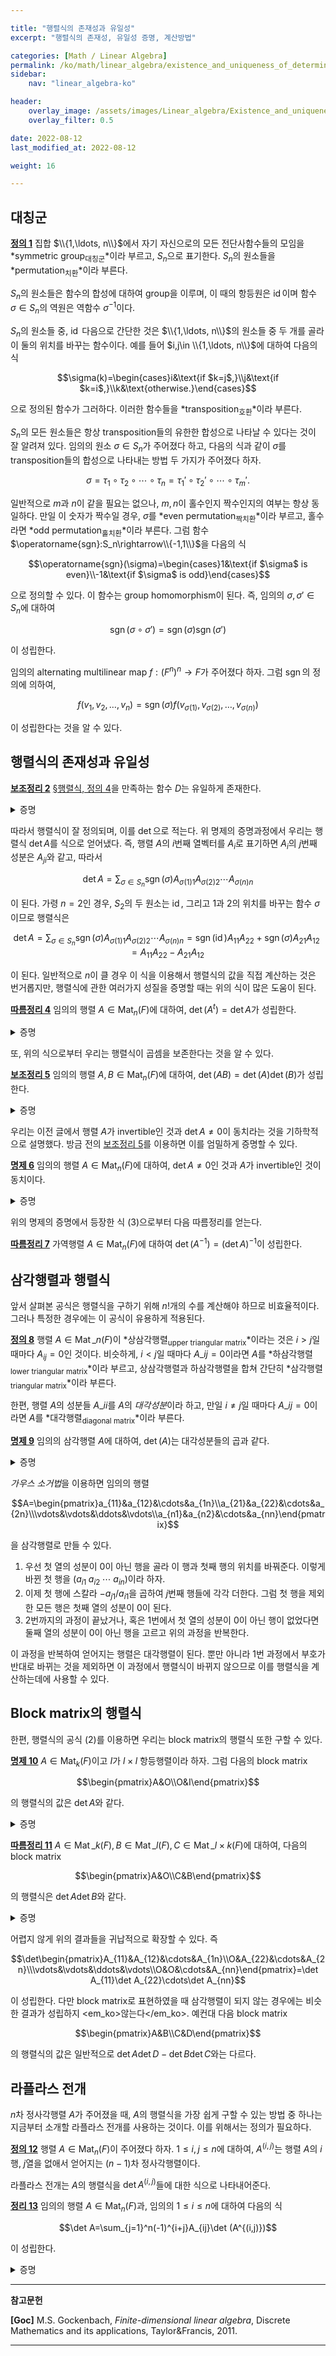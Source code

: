 ```yaml
---

title: "행렬식의 존재성과 유일성"
excerpt: "행렬식의 존재성, 유일성 증명, 계산방법"

categories: [Math / Linear Algebra]
permalink: /ko/math/linear_algebra/existence_and_uniqueness_of_determinant
sidebar: 
    nav: "linear_algebra-ko"

header:
    overlay_image: /assets/images/Linear_algebra/Existence_and_uniqueness_of_determinant.png
    overlay_filter: 0.5

date: 2022-08-12
last_modified_at: 2022-08-12

weight: 16

---
```


## 대칭군

<div class="definition" markdown="1">

<ins id="df1">**정의 1**</ins> 집합 $\\{1,\ldots, n\\}$에서 자기 자신으로의 모든 전단사함수들의 모임을 *symmetric group<sub>대칭군</sub>*이라 부르고, $S_n$으로 표기한다. $S_n$의 원소들을 *permutation<sub>치환</sub>*이라 부른다.

</div>

$S_n$의 원소들은 함수의 합성에 대하여 group을 이루며, 이 때의 항등원은 $\operatorname{id}$이며 함수 $\sigma\in S_n$의 역원은 역함수 $\sigma^{-1}$이다.

$S_n$의 원소들 중, $\operatorname{id}$ 다음으로 간단한 것은 $\\{1,\ldots, n\\}$의 원소들 중 두 개를 골라 이 둘의 위치를 바꾸는 함수이다. 예를 들어 $i,j\in \\{1,\ldots, n\\}$에 대하여 다음의 식

$$\sigma(k)=\begin{cases}i&\text{if $k=j$,}\\j&\text{if $k=i$,}\\k&\text{otherwise.}\end{cases}$$

으로 정의된 함수가 그러하다. 이러한 함수들을 *transposition<sub>호환</sub>*이라 부른다. 

$S_n$의 모든 원소들은 항상 transposition들의 유한한 합성으로 나타날 수 있다는 것이 잘 알려져 있다. 임의의 원소 $\sigma\in S_n$가 주어졌다 하고, 다음의 식과 같이 $\sigma$를 transposition들의 합성으로 나타내는 방법 두 가지가 주어졌다 하자.

$$\sigma=\tau_1\circ\tau_2\circ\cdots\circ\tau_n=\tau_1'\circ\tau_2'\circ\cdots\circ\tau_m'.$$

일반적으로 $m$과 $n$이 같을 필요는 없으나, $m,n$이 홀수인지 짝수인지의 여부는 항상 동일하다. 만일 이 숫자가 짝수일 경우, $\sigma$를 *even permutation<sub>짝치환</sub>*이라 부르고, 홀수라면 *odd permutation<sub>홀치환</sub>*이라 부른다. 그럼 함수 $\operatorname{sgn}:S_n\rightarrow\\{-1,1\\}$을 다음의 식

$$\operatorname{sgn}(\sigma)=\begin{cases}1&\text{if $\sigma$ is even}\\-1&\text{if $\sigma$ is odd}\end{cases}$$

으로 정의할 수 있다. 이 함수는 group homomorphism이 된다. 즉, 임의의 $\sigma,\sigma'\in S_n$에 대하여 

$$\operatorname{sgn}(\sigma\circ\sigma')=\operatorname{sgn}(\sigma)\operatorname{sgn}(\sigma')$$

이 성립한다.

임의의 alternating multilinear map $f:(F^n)^n\rightarrow F$가 주어졌다 하자. 그럼 $\operatorname{sgn}$의 정의에 의하여, 

$$f(v_1,v_2,\ldots, v_n)=\operatorname{sgn}(\sigma)f(v_{\sigma(1)},v_{\sigma(2)},\ldots, v_{\sigma(n)})$$

이 성립한다는 것을 알 수 있다.

## 행렬식의 존재성과 유일성

<div class="proposition" markdown="1">

<ins id="lem2">**보조정리 2**</ins> [§행렬식, 정의 4](/ko/math/linear_algebra/determinant#df4)을 만족하는 함수 $D$는 유일하게 존재한다.

</div>
<details class="proof" markdown="1">
<summary>증명</summary>

$f$가 alternating linear map이라 하자. 임의의 $v_1,\ldots, v_n\in V$에 대하여, 만일

$$v_i=v_1^ie_1+\cdots v_n^ie_n,\qquad i=1,\ldots, n$$

이라 하면

$$\begin{aligned}f(v_1,\ldots, v_n)&=\sum_{i_1=1}^nv_{i_1}^1f(e_{i_1},v_2,\ldots, v_n)\\
&=\sum_{i_1,i_2=1}^n v_{i_1}^1v_{i_2}^2f(e_{i_1},e_{i_2},v_3,\ldots, v_n)\\&=\cdots\\&=\sum_{i_1,\ldots, i_n=1}^nv_{i_1}^1v_{i_2}^2\ldots, v_{i_n}^nf(e_{i_1},\ldots, e_{i_n})\end{aligned}$$

이 성립한다. [§행렬식, 명제 3](/ko/math/linear_algebra/determinant#pp3)에 의하여, $i_1,\ldots, i_n$들 중 같은 것이 존재한다면 $f(e_{i_1},\ldots,e_{i_n})$의 값은 항상 0이 되므로, 우변의 식은 

$$f(v_1,\ldots, v_n)=\sum_{\sigma\in S_n}v^1_{\sigma(1)}v^2_{\sigma(2)}\cdots v^n_{\sigma(n)}f(e_{\sigma(1)},\ldots, e_{\sigma(n)})$$

이 된다. 앞서 살펴본 $\operatorname{sgn}$의 성질에 의하여 이는 다시

$$f(v_1,\ldots, v_n)=\sum_{\sigma\in S_n}\operatorname{sgn}(\sigma)v^1_{\sigma(1)}v^2_{\sigma(2)}\cdots v^n_{\sigma(n)}f(e_1,e_2,\ldots, e_n)\tag{1}$$

과 같다. 따라서, 만일 $D,D'$가 행렬식의 정의를 만족하는 두 함수라면

$$D(e_1,\ldots, e_n)=D'(e_1,\ldots, e_n)=1$$

이므로 식 (1)에 의해 $D=D'$가 반드시 성립해야 한다. 

존재성의 경우, 마찬가지로 식 (1)에서 힌트를 얻어

$$D(v_1,\ldots, v_n)=\sum_{\sigma\in S_n}\operatorname{sgn}(\sigma)v^1_{\sigma(1)}v^2_{\sigma(2)}\cdots v^n_{\sigma(n)}$$

으로 정의한 후 $D$가 실제로 alternating multilinear map이 된다는 것을 보이면 된다. 이는 단순히 위의 계산을 반대방향으로 반복하는 것이므로 생략한다.

</details>

따라서 행렬식이 잘 정의되며, 이를 $\det$으로 적는다. 위 명제의 증명과정에서 우리는 행렬식 $\det A$를 식으로 얻어냈다. 즉, 행렬 $A$의 $i$번째 열벡터를 $A_i$로 표기하면 $A_i$의 $j$번째 성분은 $A_{ji}$와 같고, 따라서 

$$\det A=\sum_{\sigma\in S_n}\operatorname{sgn}(\sigma)A_{\sigma(1)1}A_{\sigma(2)2}\cdots A_{\sigma(n)n}\tag{2}$$

이 된다. 가령 $n=2$인 경우, $S_2$의 두 원소는 $\operatorname{id}$, 그리고 $1$과 $2$의 위치를 바꾸는 함수 $\sigma$이므로 행렬식은

$$\det A=\sum_{\sigma\in S_n}\operatorname{sgn}(\sigma)A_{\sigma(1)1}A_{\sigma(2)2}\cdots A_{\sigma(n)n}=\operatorname{sgn}(\operatorname{id})A_{11}A_{22}+\operatorname{sgn}(\sigma)A_{21}A_{12}=A_{11}A_{22}-A_{21}A_{12}$$

이 된다. 일반적으로 $n$이 클 경우 이 식을 이용해서 행렬식의 값을 직접 계산하는 것은 번거롭지만, 행렬식에 관한 여러가지 성질을 증명할 때는 위의 식이 많은 도움이 된다.

<div class="proposition" markdown="1">

<ins id="crl4">**따름정리 4**</ins> 임의의 행렬 $A\in\operatorname{Mat}_n(F)$에 대하여, $\det(A^t)=\det A$가 성립한다.

</div>
<details class="proof" markdown="1">
<summary>증명</summary>

우선, transposition들 $\tau_i$에 대하여 $\sigma=\tau_1\circ\ldots\tau_k$라면 $\sigma^{-1}=\tau_k^{-1}\circ\cdots\circ\tau_1^{-1}$이므로 $\operatorname{sgn}(\sigma)=\operatorname{sgn}(\sigma^{-1})$가 항상 성립한다. 이제 $A^t$의 정의로부터 $A_{ij}=(A^t)_{ji}$이고,

$$\det(A^t)=\sum_{\sigma\in S_n}\operatorname{sgn}(\sigma)A_{1\sigma(1)}\cdots A_{n\sigma(n)}=\sum_{\sigma\in S_n}\operatorname{sgn}(\sigma^{-1})A_{\sigma^{-1}(1)1}\cdots A_{\sigma^{-1}(n)n}$$

이므로 원하는 결과를 얻는다.

</details>

또, 위의 식으로부터 우리는 행렬식이 곱셈을 보존한다는 것을 알 수 있다.

<div class="proposition" markdown="1">

<ins id="lem5">**보조정리 5**</ins> 임의의 행렬 $A,B\in\operatorname{Mat}_n(F)$에 대하여, $\det(AB)=\det(A)\det(B)$가 성립한다.

</div>
<details class="proof" markdown="1">
<summary>증명</summary>

행렬 $AB$의 $i,j$ 성분은 다음의 식

$$(AB)_{ij}=\sum_{k=1}^nA_{ik}B_{kj}$$

을 통해 얻어진다. 따라서, 

$$\begin{aligned}\det(AB)&=\det((AB)_1, (AB)_2,\ldots, (AB)_n)\\&=\sum_{\sigma\in S_n}\operatorname{sgn}(\sigma)(AB)_{\sigma(1)1}(AB)_{\sigma(2)2}\cdots(AB)_{\sigma(n)n}\\&=\sum_{\sigma\in S_n}\operatorname{sgn}(\sigma)\left(\sum_{i_1=1}^nA_{\sigma(1)i_1}B_{i_11}\right)\cdots\left(\sum_{i_n=1}^nA_{\sigma(n)i_n}B_{i_nn}\right)\\&=\sum_{\sigma\in S_n}\sum_{i_1,\ldots, i_n=1}^n\operatorname{sgn}(\sigma)A_{\sigma(1)i_1}\cdots A_{\sigma(n)i_n}B_{i_11}\cdots B_{i_nn}\\&=\sum_{i_1,\ldots, i_n=1}^nB_{i_11}\cdots B_{i_nn}\left(\sum_{\sigma\in S_n}\operatorname{sgn}(\sigma)A_{\sigma(1)1}\cdots A_{\sigma(n)n}\right)\\&=\sum_{i_1,\ldots, i_n=1}^n\det(A_{i_1},\ldots, A_{i_n})B_{i_11}\cdots B_{i_nn}\end{aligned}$$

이제 $\tau\in S_n$을 다음의 식

$$\tau(1)=i_1,\ldots, \tau(n)=i_n$$

을 만족하는 원소라고 정의하면, 위의 식의 우변은 다시

$$\sum_{\tau\in S_n}\operatorname{sgn}(\tau)\det(A)B_{\tau(1)1}\cdots B_{\tau(n)n}=\det(A)\det(B)$$

가 되므로, 증명이 완료된다.

</details>

우리는 이전 글에서 행렬 $A$가 invertible인 것과 $\det A\neq 0$이 동치라는 것을 기하학적으로 설명했다. 방금 전의 [보조정리 5](#lem5)를 이용하면 이를 엄밀하게 증명할 수 있다.

<div class="proposition" markdown="1">

<ins id="pp6">**명제 6**</ins> 임의의 행렬 $A\in\operatorname{Mat}_n(F)$에 대하여, $\det A\neq 0$인 것과 $A$가 invertible인 것이 동치이다.

</div>
<details class="proof" markdown="1">
<summary>증명</summary>

선형대수학의 기본정리로부터, $A$가 invertible인 것은 $A$에 의해 정의되는 linear map $L_A:F^n\rightarrow F^n$이 invertible인 것과 동치라는 것을 안다. $F^n$은 유한차원이므로 이는 다시 $L_A$가 surjective인 것과 동치이고, 이는 $\operatorname{col}(A)$의 basis인 열벡터들 $A_1,\ldots, A_n$들이 일차독립인 것과 동치이다. 만일 $A_1,\ldots, A_n$들이 일차독립이 아니라면 [§행렬식, 명제 3](/ko/math/linear_algebra/determinant#pp3)에 의하여 $\det A=0$이 된다. 즉, $\det A\neq 0$이라면 $A$는 invertible이다.

거꾸로 $A$가 invertible이라 가정하자. 그럼 다음의 식

$$1=\det(I)=\det(A^{-1}A)=\det(A^{-1})\det(A)\tag{3}$$

으로부터 $\det A\neq 0$임을 안다.

</details>

위의 명제의 증명에서 등장한 식 (3)으로부터 다음 따름정리를 얻는다.

<div class="proposition" markdown="1">

<ins id="crl7">**따름정리 7**</ins> 가역행렬 $A\in\operatorname{Mat}_n(F)$에 대하여 $\det(A^{-1})=(\det A)^{-1}$이 성립한다.

</div>

## 삼각행렬과 행렬식

앞서 살펴본 공식은 행렬식을 구하기 위해 $n!$개의 수를 계산해야 하므로 비효율적이다. 그러나 특정한 경우에는 이 공식이 유용하게 적용된다.

<div class="definition" markdown="1">

<ins id="df8">**정의 8**</ins> 행렬 $A\in\operatorname{Mat}\_n(F)$이 *상삼각행렬<sub>upper triangular matrix</sub>*이라는 것은 $i>j$일 때마다 $A_{ij}=0$인 것이다. 비슷하게, $i < j$일 때마다 $A\_{ij}=0$이라면 $A$를 *하삼각행렬<sub>lower triangular matrix</sub>*이라 부르고, 상삼각행렬과 하삼각행렬을 합쳐 간단히 *삼각행렬<sub>triangular matrix</sub>*이라 부른다.

한편, 행렬 $A$의 성분들 $A\_{ii}$를 $A$의 *대각성분*이라 하고, 만일 $i\neq j$일 때마다 $A\_{ij}=0$이라면 $A$를 *대각행렬<sub>diagonal matrix</sub>*이라 부른다. 

</div>

<div class="proposition" markdown="1">

<ins id="pp9">**명제 9**</ins> 임의의 삼각행렬 $A$에 대하여, $\det(A)$는 대각성분들의 곱과 같다.

</div>
<details class="proof" markdown="1">
<summary>증명</summary>

위에서 살펴본 행렬식의 공식

$$\det A=\sum_{\sigma\in S_n}\operatorname{sgn}(\sigma)A_{\sigma(1)1}A_{\sigma(2)2}\cdots A_{\sigma(n)n}$$

을 다시 한 번 살펴보자. 임의의 $\sigma\in S_n$에 대하여, $\sigma$는 전단사함수이므로 만일 $\sigma(i)>i$인 $i$가 존재한다면 반드시 $\sigma(j)<j$인 $j$가 존재해야 한다. 따라서 위의 식에서 더해지는 값들은 $\sigma=\operatorname{id}$인 경우를 제외하면 항상 0이 된다. 

</details>

*가우스 소거법*을 이용하면 임의의 행렬

$$A=\begin{pmatrix}a_{11}&a_{12}&\cdots&a_{1n}\\a_{21}&a_{22}&\cdots&a_{2n}\\\vdots&\vdots&\ddots&\vdots\\a_{n1}&a_{n2}&\cdots&a_{nn}\end{pmatrix}$$

을 삼각행렬로 만들 수 있다. 

1. 우선 첫 열의 성분이 $0$이 아닌 행을 골라 이 행과 첫째 행의 위치를 바꿔준다. 이렇게 바뀐 첫 행을 $(a_{i1}\;a_{i2}\;\cdots\;a_{in})$이라 하자.
2. 이제 첫 행에 스칼라 $-a_{j1}/a_{i1}$을 곱하여 $j$번째 행들에 각각 더한다. 그럼 첫 행을 제외한 모든 행은 첫째 열의 성분이 0이 된다.
3. 2번까지의 과정이 끝났거나, 혹은 1번에서 첫 열의 성분이 0이 아닌 행이 없었다면 둘째 열의 성분이 0이 아닌 행을 고르고 위의 과정을 반복한다.

이 과정을 반복하여 얻어지는 행렬은 대각행렬이 된다. 뿐만 아니라 1번 과정에서 부호가 반대로 바뀌는 것을 제외하면 이 과정에서 행렬식이 바뀌지 않으므로 이를 행렬식을 계산하는데에 사용할 수 있다.

## Block matrix의 행렬식

한편, 행렬식의 공식 (2)를 이용하면 우리는 block matrix의 행렬식 또한 구할 수 있다. 

<div class="proposition" markdown="1">

<ins id="pp10">**명제 10**</ins> $A\in\operatorname{Mat}_k(F)$이고 $I$가 $l\times l$ 항등행렬이라 하자. 그럼 다음의 block matrix

$$\begin{pmatrix}A&O\\O&I\end{pmatrix}$$

의 행렬식의 값은 $\det A$와 같다.

</div>
<details class="proof" markdown="1">
<summary>증명</summary>

[명제 9](#pp9)의 증명과 거의 동일하다. 식 (2)을 통해 주어진 행렬의 행렬식을 계산하면

$$\det \begin{pmatrix}A&O\\O&I\end{pmatrix}=\sum_{\sigma\in S_{k+l}}\operatorname{sgn}(\sigma)A_{\sigma(1)1}A_{\sigma(2)2}\cdots A_{\sigma(k)k}B_{\sigma(k+1)(k+1)}\cdots B_{\sigma(k+l)(k+l)}$$

과 같다. 여기서 $B_{k+i}$는 $k+i$번째 성분만 $1$이고, 나머지 성분은 모두 $0$인 $F^{k+l}$의 원소이다. 그럼 

$$\sigma(k+1)=k+1,\ldots,\sigma(k+l)=k+1$$

이 아닌 이상 우변에서 더해지는 값은 항상 0이 되고, 따라서 뒤의 $l$개가 고정되는 $\sigma$에 대해서만 합을 계산하면 된다. 즉 주어진 행렬의 행렬식은 정확히 식 (2)와 동일하게 되어 주어진 명제가 성립한다. 

</details>

<div class="proposition" markdown="1">

<ins id="crl11">**따름정리 11**</ins> $A\in\operatorname{Mat}\_k(F),B\in\operatorname{Mat}\_l(F), C\in\operatorname{Mat}\_{l\times k}(F)$에 대하여, 다음의 block matrix

$$\begin{pmatrix}A&O\\C&B\end{pmatrix}$$

의 행렬식은 $\det A\det B$와 같다.

</div>
<details class="proof" markdown="1">
<summary>증명</summary>

다음의 식

$$\begin{pmatrix}A&O\\C&B\end{pmatrix}=\begin{pmatrix}A&O\\O&E\end{pmatrix}\begin{pmatrix}I&O\\O&I\end{pmatrix}\begin{pmatrix}I&O\\O&B\end{pmatrix}$$

과 [명제 10](#pp10), 그리고 [보조정리 5](#lem5)에 의해 자명하다. 마지막 행렬의 경우, $l$번의 행 바꿈 후 $l$번의 열 바꿈을 하여 $2l$번의 부호 변경이 생겨 주어진 행렬의 행렬식이 $\det B$와 같게 된다.

</details>

어렵지 않게 위의 결과들을 귀납적으로 확장할 수 있다. 즉

$$\det\begin{pmatrix}A_{11}&A_{12}&\cdots&A_{1n}\\O&A_{22}&\cdots&A_{2n}\\\vdots&\vdots&\ddots&\vdots\\O&O&\cdots&A_{nn}\end{pmatrix}=\det A_{11}\det A_{22}\cdots\det A_{nn}$$

이 성립한다. 다만 block matrix로 표현하였을 때 삼각행렬이 되지 않는 경우에는 비슷한 결과가 성립하지 <em_ko>않는다</em_ko>. 예컨대 다음 block matrix

$$\begin{pmatrix}A&B\\C&D\end{pmatrix}$$

의 행렬식의 값은 일반적으로 $\det A\det D-\det B\det C$와는 다르다.


## 라플라스 전개

$n$차 정사각행렬 $A$가 주어졌을 때, $A$의 행렬식을 가장 쉽게 구할 수 있는 방법 중 하나는 지금부터 소개할 라플라스 전개를 사용하는 것이다. 이를 위해서는 정의가 필요하다.

<div class="definition" markdown="1">

<ins id="df12">**정의 12**</ins> 행렬 $A\in\operatorname{Mat}_n(F)$이 주어졌다 하자. $1\leq i,j\leq n$에 대하여, $A^{(i,j)}$는 행렬 $A$의 $i$행, $j$열을 없애서 얻어지는 $(n-1)$차 정사각행렬이다.  

</div>

라플라스 전개는 $A$의 행렬식을 $\det A^{(i,j)}$들에 대한 식으로 나타내어준다. 

<div class="proposition" markdown="1">

<ins id="thm13">**정리 13**</ins> 임의의 행렬 $A\in\operatorname{Mat}_n(F)$과, 임의의 $1\leq i\leq n$에 대하여 다음의 식

$$\det A=\sum_{j=1}^n(-1)^{i+j}A_{ij}\det (A^{(i,j)})$$

이 성립한다.

</div>
<details class="proof" markdown="1">
<summary>증명</summary>

우선 $i,j$를 고정하자. $A$에서 $i$번째 행을 모두 $0$으로 바꾸되, 오직 $j$번째 성분만을 남겨둔 행렬을 $B_j$라 하자. 그 후, 행의 순서를 $i-1$번 바꾸어 $i$행을 첫째 행으로 올리고, 열의 순서를 $j-1$번 바꾸어 $j$열을 첫째 열로 가져와서 그 행렬을 $B_j'$라 하자. 그럼

$$B_j'=\begin{pmatrix}A_{ij}&0&\cdots&0\\A_{1j}&&&\\\vdots&&A^{(i,j)}&\\A_{nj}&&&\end{pmatrix}$$

이다. 이제 [명제 10](#pp10)에 의하여 이 행렬의 행렬식은 $A_{ij}\det A^{(i,j)}$와 같고, 따라서

$$\det B_j=(-1)^{i+j-2}\det B_j'=(-1)^{i+j-2}A_{ij}\det A^{(i,j)}=(-1)^{i+j}A_{ij}\det A^{(i,j)}$$

이다. 한편, $i$번째 열에 대한 multilinearity를 사용하면 $B_j$들의 행렬식의 합은 $A$의 행렬식과 같으므로 원하는 식

$$\det A=\sum_{j=1}^n\det B_j=\sum_{j=1}^n (-1)^{i+j}A_{ij}\det A^{(i,j)}$$

을 얻는다.

</details>

---

**참고문헌**

**[Goc]** M.S. Gockenbach, *Finite-dimensional linear algebra*, Discrete Mathematics and its applications, Taylor&Francis, 2011.

---